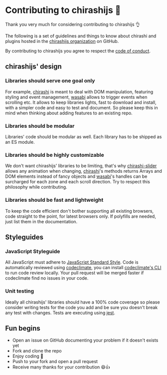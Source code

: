 # Contributing to chirashijs :sushi:

Thank you very much for considering contributing to chirashijs 👌

The following is a set of guidelines and things to know about chirashi and plugins hosted in the [chirashijs organization](https://github.com/chirashijs) on GitHub.

By contributing to chirashijs you agree to respect the [code of conduct](CODE_OF_CONDUCT.md).

## chirashijs' design

### Libraries should serve one goal only
For example, [chirashi](https://github.com/chirashijs/chirashi) is meant to deal with DOM manipulation, featuring styling and event management, [wasabi](https://github.com/chirashijs/chirashi-wasabi) allows to trigger events when scrolling etc.
It allows to keep libraries lights, fast to download and install, with a simpler code and easy to test and document. So please keep this in mind when thinking about adding features to an existing repo.

### Libraries should be modular
Libraries' code should be modular as well. Each library has to be shipped as an ES module.

### Libraries should be highly customizable
We don't want chirashijs' libraries to be limiting, that's why [chirashi-slider](https://github.com/chirashijs/chirashi-slider) allows any animation when changing, [chirashi](https://github.com/chirashijs/chirashi)'s methods returns Arrays and DOM elements instead of fancy objects and [wasabi](https://github.com/chirashijs/chirashi-wasabi)'s handles can be surcharged for each zone and each scroll direction. Try to respect this philosophy while contributing.

### Libraries should be fast and lightweight
To keep the code efficient don't bother supporting all existing browsers, code straight to the point, for latest browsers only. If polyfills are needed, just list them in the documentation.

## Styleguides

### JavaScript Styleguide
All JavaScript must adhere to [JavaScript Standard Style](http://standardjs.com/). Code is automatically reviewed using [codeclimate](https://codeclimate.com/), you can install [codeclimate's CLI](https://github.com/codeclimate/codeclimate) to run code review locally. Your pull request will be merged faster if codeclimate find no issues in your code.

### Unit testing
Ideally all chirashijs' libraries should have a 100% code coverage so please consider writing tests for the code you add and be sure you doesn't break any test with changes. Tests are executing using [jest](https://github.com/facebook/jest).

## Fun begins
* Open an issue on GitHub documenting your problem if it doesn't exists yet
* Fork and clone the repo
* Enjoy coding :tada:
* Push to your fork and open a pull request
* Receive many thanks for your contribution :smile::+1:
